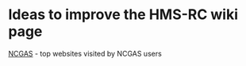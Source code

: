 # Ideas to improve the HMS-RC wiki page

[NCGAS](https://blogs.iu.edu/ncgas/2020/05/15/new-ncgas-website/) - top websites visited by NCGAS users

